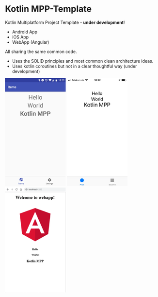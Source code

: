 # Kotlin MPP-Template

Kotlin Multiplatform Project Template - **under development**!

- Android App
- iOS App
- WebApp (Angular)
 
All sharing the same common code.

- Uses the SOLID principles and most common clean architecture ideas.
- Uses kotlin coroutines but not in a clear thoughtful way (under development)

<div>
<img src="img/Kotlin-MPP-Android.jpg" width="200"/>
<img src="img/Kotlin-MPP-iOS.jpg" width="200"/>
<img src="img/Kotlin-MPP-Webapp.png" width="200"/>
</div>
